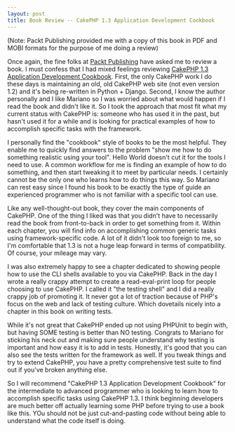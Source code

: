 ```yaml
---
layout: post
title: Book Review -- CakePHP 1.3 Application Development Cookbook
---
```

(Note: Packt Publishing provided me with a copy of this book in PDF
and MOBI formats for the purpose of me doing a review)

Once again, the fine folks at
[Packt Publishing](http://packtpub.com) have asked me to review a
book. I must confess that I had mixed feelings reviewing
[CakePHP 1.3 Application Development Cookbook](http://www.packtpub.com/cakephp-1-3-application-development-cookbook/book).
First, the only CakePHP work I do these days is maintaining an old,
old CakePHP web site (not even version 1.2) and it's being
re-written in Python + Django. Second, I know the author personally
and I like Mariano so I was worried about what would happen if I
read the book and didn't like it. So I took the approach that most
fit what my current status with CakePHP is: someone who has used it
in the past, but hasn't used it for a while and is looking for
practical examples of how to accomplish specific tasks with the
framework.

I personally find the "cookbook" style of books to be the most
helpful. They enable me to quickly find answers to the problem
"show me how to do something realistic using your tool". Hello
World doesn't cut it for the tools I need to use. A common workflow
for me is finding an example of how to do something, and then start
tweaking it to meet by particular needs. I certainly cannot be the
only one who learns how to do things this way. So Mariano can rest
easy since I found his book to be exactly the type of guide an
experienced programmer who is not familiar with a specific tool can
use.

Like any well-thought-out book, they cover the main components of
CakePHP. One of the thing I liked was that you didn't have to
necessarily read the book from front-to-back in order to get
something from it. Within each chapter, you will find info on
accomplishing common generic tasks using framework-specific code. A
lot of it didn't look too foreign to me, so I'm comfortable that
1.3 is not a huge leap forward in terms of compatibility. Of
course, your mileage may vary.

I was also extremely happy to see a chapter dedicated to showing
people how to use the CLI shells available to you via CakePHP. Back
in the day I wrote a really crappy attempt to create a
read-eval-print loop for people choosing to use CakePHP. I called
it "the testing shell" and I did a really crappy job of promoting
it. It never got a lot of traction because of PHP's focus on the
web and lack of testing culture. Which dovetails nicely into a
chapter in this book on writing tests.

While it's not great that CakePHP ended up not using PHPUnit to
begin with, but having SOME testing is better than NO testing.
Congrats to Mariano for sticking his neck out and making sure
people understand why testing is important and how easy it is to
add in tests. Honestly, it's good that you can also see the tests
written for the framework as well. If you tweak things and try to
extend CakePHP, you have a pretty comprehensive test suite to find
out if you've broken anything else.

So I will recommend "CakePHP 1.3 Application Development Cookbook"
for the intermediate to advanced programmer who is looking to learn
how to accomplish specific tasks using CakePHP 1.3. I think
beginning developers are much better off actually learning some PHP
before trying to use a book like this. YOu should not be just
cut-and-pasting code without being able to understand what the code
itself is doing.

